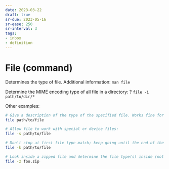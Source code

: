 ```yaml
---
date: 2023-03-22
draft: true
sr-due: 2023-05-16
sr-ease: 250
sr-interval: 3
tags:
- inbox
- definition
---
```


# File (command)

Determines the type of file. Additional information: `man file`

Determine the MIME encoding type of all file in a directory: ?
`file -i path/to/dir/*`

Other examples:

```bash
# Give a description of the type of the specified file. Works fine for files with no file extension:
file path/to/file

# Allow file to work with special or device files:
file -s path/to/file

# Don't stop at first file type match; keep going until the end of the file:
file -k path/to/file

# Look inside a zipped file and determine the file type(s) inside (not worked when I tried it):
file -z foo.zip

```